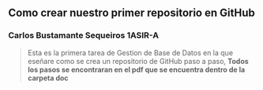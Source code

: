  ## Como crear nuestro primer repositorio en GitHub

### Carlos Bustamante Sequeiros 1ASIR-A

>Esta es la primera tarea de Gestion de Base de Datos en la que eseñare como se crea un repositorio de GitHub paso a paso,
**Todos los pasos se encontraran en el pdf que se encuentra dentro de la carpeta doc**